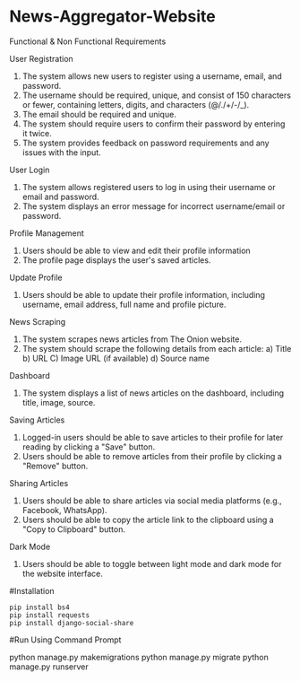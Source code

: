 # News-Aggregator-Website

Functional & Non Functional Requirements

User Registration
1) The system allows new users to register using a username, email, and password.
2) The username should be required, unique, and consist of 150 characters or fewer, containing letters, digits, and characters (@/./+/-/_).
3) The email should be required and unique.
4) The system should require users to confirm their password by entering it twice.
5) The system provides feedback on password requirements and any issues with the input.

User Login
1) The system allows registered users to log in using their username or email and password.
2) The system  displays an error message for incorrect username/email or password.
   
Profile Management
1) Users should be able to view and edit their profile information
2) The profile page displays the user's saved articles.
   
Update Profile
1) Users should be able to update their profile information, including username, email address, full name and profile picture.

News Scraping
1) The system scrapes news articles from The Onion website.
2) The system should scrape the following details from each article:
  a) Title
  b) URL
  C) Image URL (if available)
  d) Source name

Dashboard
1) The system displays a list of news articles on the dashboard, including title, image, source.
   
Saving Articles
1) Logged-in users should be able to save articles to their profile for later reading by clicking a "Save" button.
2) Users should be able to remove articles from their profile by clicking a "Remove" button.
   
Sharing Articles
1) Users should be able to share articles via social media platforms (e.g., Facebook, WhatsApp).
2) Users should be able to copy the article link to the clipboard using a "Copy to Clipboard" button.
   
Dark Mode
1) Users should be able to toggle between light mode and dark mode for the website interface.

#Installation

    pip install bs4
    pip install requests
    pip install django-social-share
    
#Run Using Command Prompt

   python manage.py makemigrations
   python manage.py migrate
   python manage.py runserver
